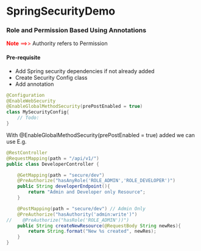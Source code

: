 # SpringSecurityDemo

### Role and Permission Based Using Annotations 

<font color="red">**Note** ==>></font> Authority refers to Permission

#### Pre-requisite 
- Add Spring security dependencies if not already added 
- Create Security Config class 
- Add annotation 
```java
@Configuration
@EnableWebSecurity
@EnableGlobalMethodSecurity(prePostEnabled = true)
class MySecurityConfig{
    // Todo: 
}
```
With @EnableGlobalMethodSecurity(prePostEnabled = true) added we can use E.g.
```java
@RestController
@RequestMapping(path = "/api/v1/")
public class DeveloperController {

    @GetMapping(path = "secure/dev")
    @PreAuthorize("hasAnyRole('ROLE_ADMIN','ROLE_DEVELOPER')")
    public String developerEndpoint(){
        return "Admin and Developer only Resource";
    }

    @PostMapping(path = "secure/dev") // Admin Only
    @PreAuthorize("hasAuthority('admin:write')")
//    @PreAuthorize("hasRole('ROLE_ADMIN'))")
    public String createNewResource(@RequestBody String newRes){
        return String.format("New %s created", newRes);
    }
}
```
